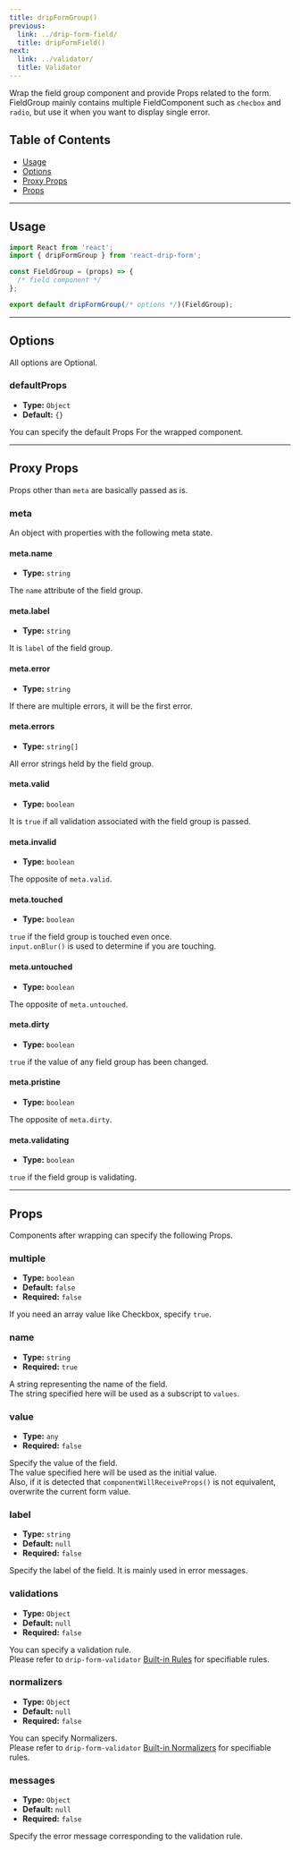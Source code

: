 ```yaml
---
title: dripFormGroup()
previous:
  link: ../drip-form-field/
  title: dripFormField()
next:
  link: ../validator/
  title: Validator
---
```



Wrap the field group component and provide Props related to the form.  
FieldGroup mainly contains multiple FieldComponent such as `checbox` and `radio`, but use it when you want to display single error.


## Table of Contents

* [Usage](#usage)
* [Options](#options)
* [Proxy Props](#proxy-props)
* [Props](#props)



---



## Usage

```javascript
import React from 'react';
import { dripFormGroup } from 'react-drip-form';

const FieldGroup = (props) => {
  /* field component */
};

export default dripFormGroup(/* options */)(FieldGroup);
```



---



## Options

All options are Optional.


### defaultProps

* **Type:** `Object`
* **Default:** `{}`

You can specify the default Props For the wrapped component.



---



## Proxy Props

Props other than `meta` are basically passed as is.


### meta

An object with properties with the following meta state.


#### meta.name

* **Type:** `string`

The `name` attribute of the field group.


#### meta.label

* **Type:** `string`

It is `label` of the field group.


#### meta.error

* **Type:** `string`

If there are multiple errors, it will be the first error.


#### meta.errors

* **Type:** `string[]`

All error strings held by the field group.


#### meta.valid

* **Type:** `boolean`

It is `true` if all validation associated with the field group is passed.


#### meta.invalid

* **Type:** `boolean`

The opposite of `meta.valid`.


#### meta.touched

* **Type:** `boolean`

`true` if the field group is touched even once.  
`input.onBlur()` is used to determine if you are touching.


#### meta.untouched

* **Type:** `boolean`

The opposite of `meta.untouched`.


#### meta.dirty

* **Type:** `boolean`

`true` if the value of any field group has been changed.


#### meta.pristine

* **Type:** `boolean`

The opposite of `meta.dirty`.


#### meta.validating

* **Type:** `boolean`

`true` if the field group is validating.



---



## Props

Components after wrapping can specify the following Props.


### multiple

* **Type:** `boolean`
* **Default:** `false`
* **Required:** `false`

If you need an array value like Checkbox, specify `true`.


### name

* **Type:** `string`
* **Required:** `true`

A string representing the name of the field.  
The string specified here will be used as a subscript to `values`.


### value

* **Type:** `any`
* **Required:** `false`

Specify the value of the field.  
The value specified here will be used as the initial value.  
Also, if it is detected that `componentWillReceiveProps()` is not equivalent, overwrite the current form value.


### label

* **Type:** `string`
* **Default:** `null`
* **Required:** `false`

Specify the label of the field. It is mainly used in error messages.


### validations

* **Type:** `Object`
* **Default:** `null`
* **Required:** `false`

You can specify a validation rule.  
Please refer to `drip-form-validator` [Built-in Rules](https://tsuyoshiwada.github.io/drip-form-validator/rules/) for specifiable rules.


### normalizers

* **Type:** `Object`
* **Default:** `null`
* **Required:** `false`

You can specify Normalizers.  
Please refer to `drip-form-validator` [Built-in Normalizers](https://tsuyoshiwada.github.io/drip-form-validator/normalizers/) for specifiable rules.


### messages

* **Type:** `Object`
* **Default:** `null`
* **Required:** `false`

Specify the error message corresponding to the validation rule.

